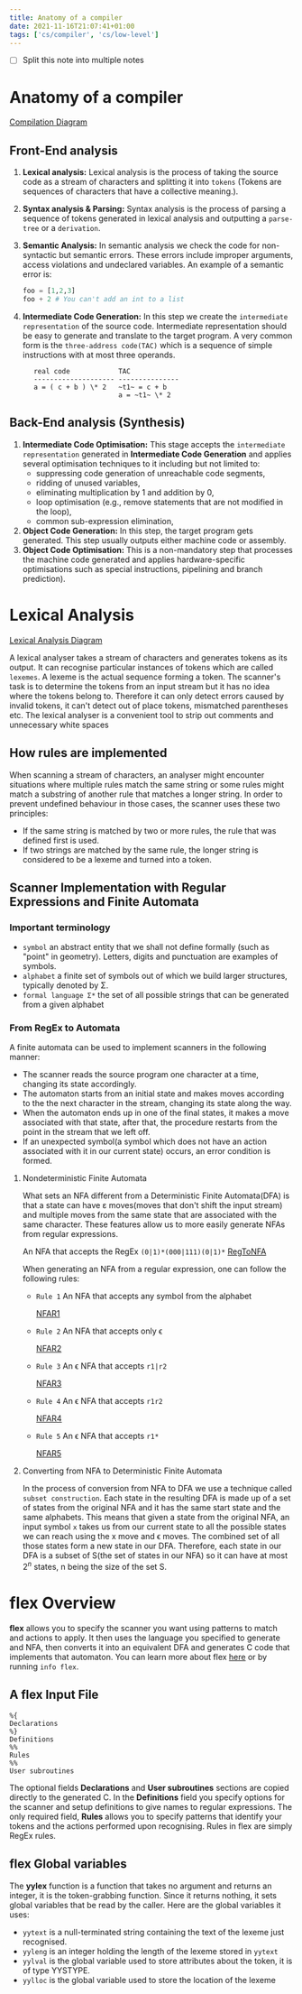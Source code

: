 ```yaml
---
title: Anatomy of a compiler
date: 2021-11-16T21:07:41+01:00
tags: ['cs/compiler', 'cs/low-level']
---
```

- [ ] Split this note into multiple notes
# Anatomy of a compiler

[Compilation Diagram](./static/Anatomy_of_a_compiler/2021-06-06T13:21:22.png)

## Front-End analysis

1.  **Lexical analysis:** Lexical analysis is the process of taking the source code as a stream of characters and splitting it into `tokens` (Tokens are sequences of characters that have a collective meaning.).

2.  **Syntax analysis & Parsing:** Syntax analysis is the process of parsing a sequence of tokens generated in lexical analysis and outputting a `parse-tree` or a `derivation`.

3.  **Semantic Analysis:** In semantic analysis we check the code for non-syntactic but semantic errors. These errors include improper arguments, access violations and undeclared variables. An example of a semantic error is:

    ``` python
    foo = [1,2,3]
    foo + 2 # You can't add an int to a list
    ```

4.  **Intermediate Code Generation:** In this step we create the `intermediate representation` of the source code. Intermediate representation should be easy to generate and translate to the target program. A very common form is the `three-address code(TAC)` which is a sequence of simple instructions with at most three operands.

```
      real code            TAC
      -------------------- ---------------
      a = ( c + b ) \* 2   ~t1~ = c + b
                           a = ~t1~ \* 2
```

## Back-End analysis (Synthesis)

1.  **Intermediate Code Optimisation:** This stage accepts the `intermediate representation` generated in **Intermediate Code Generation** and applies several optimisation techniques to it including but not limited to:
    -   suppressing code generation of unreachable code segments,
    -   ridding of unused variables,
    -   eliminating multiplication by 1 and addition by 0,
    -   loop optimisation (e.g., remove statements that are not modified in the loop),
    -   common sub-expression elimination,
2.  **Object Code Generation:** In this step, the target program gets generated. This step usually outputs either machine code or assembly.
3.  **Object Code Optimisation:** This is a non-mandatory step that processes the machine code generated and applies hardware-specific optimisations such as special instructions, pipelining and branch prediction).

# Lexical Analysis

[Lexical Analysis Diagram](./static/Lexical_Analysis/2021-06-06T13:38:04.png)

A lexical analyser takes a stream of characters and generates tokens as its output. It can recognise particular instances of tokens which are called `lexemes`. A lexeme is the actual sequence forming a token. The scanner's task is to determine the tokens from an input stream but it has no idea where the tokens belong to. Therefore it can only detect errors caused by invalid tokens, it can't detect out of place tokens, mismatched parentheses etc. The lexical analyser is a convenient tool to strip out comments and unnecessary white spaces

## How rules are implemented

When scanning a stream of characters, an analyser might encounter situations where multiple rules match the same string or some rules might match a substring of another rule that matches a longer string. In order to prevent undefined behaviour in those cases, the scanner uses these two principles:

-   If the same string is matched by two or more rules, the rule that was defined first is used.
-   If two strings are matched by the same rule, the longer string is considered to be a lexeme and turned into a token.

## Scanner Implementation with Regular Expressions and Finite Automata

### Important terminology

-   `symbol` an abstract entity that we shall not define formally (such as \"point\" in geometry). Letters, digits and punctuation are examples of symbols.
-   `alphabet` a finite set of symbols out of which we build larger structures, typically denoted by Σ.
-   `formal language Σ*` the set of all possible strings that can be generated from a given alphabet

### From RegEx to Automata

A finite automata can be used to implement scanners in the following manner:

-   The scanner reads the source program one character at a time, changing its state accordingly.
-   The automaton starts from an initial state and makes moves according to the the next character in the stream, changing its state along the way.
-   When the automaton ends up in one of the final states, it makes a move associated with that state, after that, the procedure restarts from the point in the stream that we left off.
-   If an unexpected symbol(a symbol which does not have an action associated with it in our current state) occurs, an error condition is formed.

1.  Nondeterministic Finite Automata

    What sets an NFA different from a Deterministic Finite Automata(DFA) is that a state can have ε moves(moves that don\'t shift the input stream) and multiple moves from the same state that are associated with the same character. These features allow us to more easily generate NFAs from regular expressions.

    An NFA that accepts the RegEx `(0|1)*(000|111)(0|1)*` [RegToNFA](./static/Lexical_Analysis/2021-06-06T19:46:57_RegToNFA.png)

    When generating an NFA from a regular expression, one can follow the following rules:

    -   `Rule 1` An NFA that accepts any symbol from the alphabet

        [NFAR1](./static/Lexical_Analysis/2021-06-06T19:47:14_NFAR1.png)

    -   `Rule 2` An NFA that accepts only ϵ

        [NFAR2](./static/Lexical_Analysis/2021-06-06T19:49:15_NFAR2.png)

    -   `Rule 3` An ϵ NFA that accepts `r1|r2`

        [NFAR3](./static/Lexical_Analysis/2021-06-06T19:51:28_NFAR3.png)

    -   `Rule 4` An ϵ NFA that accepts `r1r2`

        [NFAR4](./static/Lexical_Analysis/2021-06-06T19:53:04_NFAR4.png)

    -   `Rule 5` An ϵ NFA that accepts `r1*`

        [NFAR5](./static/Lexical_Analysis/2021-06-06T19:53:50_NFAR5.png)

2.  Converting from NFA to Deterministic Finite Automata

    In the process of conversion from NFA to DFA we use a technique called `subset construction`. Each state in the resulting DFA is made up of a set of states from the original NFA and it has the same start state and the same alphabets. This means that given a state from the original NFA, an input symbol `x` takes us from our current state to all the possible states we can reach using the x move and ϵ moves. The combined set of all those states form a new state in our DFA. Therefore, each state in our DFA is a subset of S(the set of states in our NFA) so it can have at most $2^n$ states, n being the size of the set S.

# flex Overview

**flex** allows you to specify the scanner you want using patterns to match and actions to apply. It then uses the language you specified to generate and NFA, then converts it into an equivalent DFA and generates C code that implements that automaton. You can learn more about flex [here](http://flex.sourceforge.net/manual/) or by running `info flex`.

## A flex Input File

``` bison
%{
Declarations
%}
Definitions
%%
Rules
%%
User subroutines
```

The optional fields **Declarations** and **User subroutines** sections are copied directly to the generated C. In the **Definitions** field you specify options for the scanner and setup definitions to give names to regular expressions. The only required field, **Rules** allows you to specify patterns that identify your tokens and the actions performed upon recognising. Rules in flex are simply RegEx rules.

## flex Global variables

The **yylex** function is a function that takes no argument and returns an integer, it is the token-grabbing function. Since it returns nothing, it sets global variables that be read by the caller. Here are the global variables it uses:

-   `yytext` is a null-terminated string containing the text of the lexeme just recognised.
-   `yyleng` is an integer holding the length of the lexeme stored in `yytext`
-   `yylval` is the global variable used to store attributes about the token, it is of type YYSTYPE.
-   `yylloc` is the global variable used to store the location of the lexeme